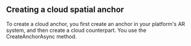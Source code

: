 ## Creating a cloud spatial anchor

To create a cloud anchor, you first create an anchor in your platform's AR system, and then create a cloud counterpart. You use the CreateAnchorAsync method.
